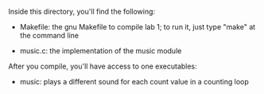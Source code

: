 Inside this directory, you'll find the following:

 - Makefile: the gnu Makefile to compile lab 1; to run it, just type "make"
   at the command line

 - music.c: the implementation of the music module

After you compile, you'll have access to one executables:

 - music: plays a different sound for each count value in a counting loop
